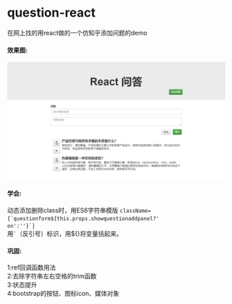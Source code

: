 # question-react
在网上找的用react做的一个仿知乎添加问题的demo  

#### 效果图:  
![效果图](src/img/1.png)


#### 学会:  
动态添加删除class时，用ES6字符串模版
<code>className={&#96;questionform${this.props.showquestionaddpanel?' on':''}&#96;}</code>   
用<code>&#96;</code>（反引号）标识，用${}将变量括起来。

#### 巩固:  
1:ref回调函数用法  
2:去除字符串左右空格的trim函数  
3:状态提升  
4:bootstrap的按钮、图标icon、媒体对象
